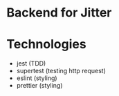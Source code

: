 # Backend for Jitter


# Technologies

- jest (TDD)
- supertest (testing http request)
- eslint (styling)
- prettier (styling)